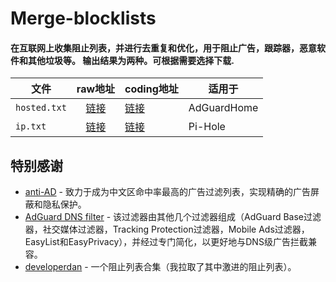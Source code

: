 # Merge-blocklists

#### 在互联网上收集阻止列表，并进行去重复和优化，用于阻止广告，跟踪器，恶意软件和其他垃圾等。 输出结果为两种。可根据需要选择下载.

| 文件     | raw地址 	| coding地址 	| 适用于 	|
| --------------------------------	|:------------------:	| ----------------	|---------------------------------------------	|
| `hosted.txt` 	| [链接](https://raw.githubusercontent.com/jogn61/Merge-blocklists/main/hosted.txt) 	| [链接](https://qggguize.coding.net/p/merge-blocklists/d/merge-blocklists/git/raw/main/hosted.txt)	| AdGuardHome 	|
| `ip.txt` 	| [链接](https://raw.githubusercontent.com/jogn61/Merge-blocklists/main/ip.txt) 	| [链接](https://qggguize.coding.net/p/merge-blocklists/d/merge-blocklists/git/raw/main/ip.txt)	| Pi-Hole 	|


## 特别感谢

- [anti-AD](https://anti-ad.net) - 致力于成为中文区命中率最高的广告过滤列表，实现精确的广告屏蔽和隐私保护。
- [AdGuard DNS filter](https://github.com/AdguardTeam/AdguardSDNSFilter) - 该过滤器由其他几个过滤器组成（AdGuard Base过滤器，社交媒体过滤器，Tracking Protection过滤器，Mobile Ads过滤器，EasyList和EasyPrivacy），并经过专门简化，以更好地与DNS级广告拦截兼容。
- [developerdan](https://www.github.developerdan.com/hosts/) - 一个阻止列表合集（我拉取了其中激进的阻止列表）。
